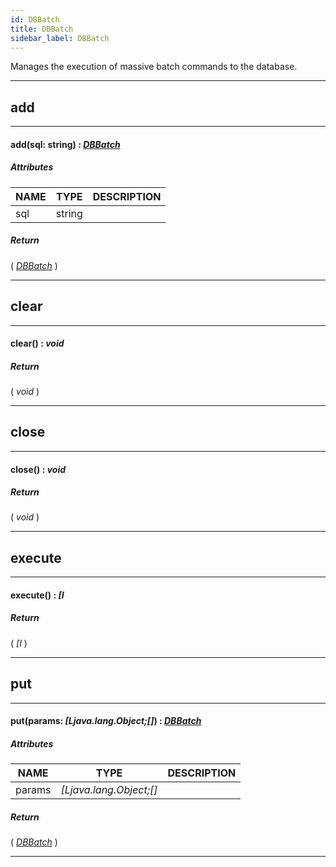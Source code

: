 ```yaml
---
id: DBBatch
title: DBBatch
sidebar_label: DBBatch
---
```


Manages the execution of massive batch commands to the database.

---

## add

---

#### add(sql: string) : _[DBBatch](../../objects/DBBatch)_
##### Attributes

| NAME | TYPE | DESCRIPTION |
|---|---|---|
| sql | string |   |

##### Return

( _[DBBatch](../../objects/DBBatch)_ )


---

## clear

---

#### clear() : _void_
##### Return

( _void_ )


---

## close

---

#### close() : _void_
##### Return

( _void_ )


---

## execute

---

#### execute() : _[I_
##### Return

( _[I_ )


---

## put

---

#### put(params: _[Ljava.lang.Object;[]_) : _[DBBatch](../../objects/DBBatch)_
##### Attributes

| NAME | TYPE | DESCRIPTION |
|---|---|---|
| params | _[Ljava.lang.Object;[]_ |   |

##### Return

( _[DBBatch](../../objects/DBBatch)_ )


---

